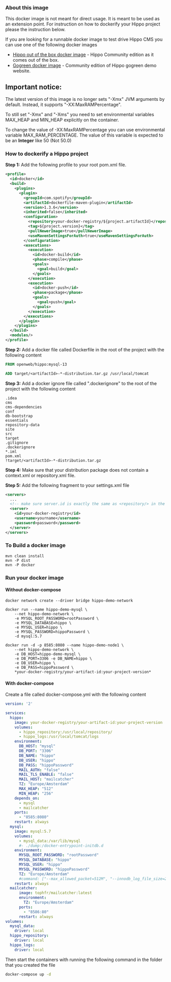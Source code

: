 ### About this image

This docker image is not meant for direct usage. It is meant to be used as an extension point. For instruction on how to dockerify your Hippo project please the instruction below.

If you are looking for a runnable docker image to test drive Hippo CMS you can use one of the following docker images

* [Hippo out of the box docker image] - Hippo Community edition as it comes out of the box.
* [Gogreen docker image] - Community edition of Hippo gogreen demo website.

## Important notice:
The latest version of this image is no longer sets "-Xmx" JVM arguments by default. Instead, it supports "-XX:MaxRAMPercentage".

To still set "-Xmx" and "-Xms" you need to set environmental variables MAX_HEAP and MIN_HEAP explicitly on the container.

To change the value of -XX:MaxRAMPercentage you can use environmental variable MAX_RAM_PERCENTAGE. The value of this
variable is expected to be an **Integer** like 50 (Not 50.0)

### How to dockerify a Hippo project

**Step 1:** Add the following profile to your root pom.xml file.
```XML
<profile>
  <id>docker</id>
  <build>
	<plugins>
	  <plugin>
		<groupId>com.spotify</groupId>
		<artifactId>dockerfile-maven-plugin</artifactId>
		<version>1.3.6</version>
		<inherited>false</inherited>
		<configuration>
		  <repository>your-docker-registry/${project.artifactId}</repository>
		  <tag>${project.version}</tag>
		  <pullNewerImage>true</pullNewerImage>
		  <useMavenSettingsForAuth>true</useMavenSettingsForAuth>
		</configuration>
		<executions>
		  <execution>
			<id>docker-build</id>
			<phase>compile</phase>
			<goals>
			  <goal>build</goal>
			</goals>
		  </execution>
		  <execution>
			<id>docker-push</id>
			<phase>package</phase>
			<goals>
			  <goal>push</goal>
			</goals>
		  </execution>
		</executions>
	  </plugin>
	</plugins>
  </build>
  <modules/>
</profile>
```

**Step 2:** Add a docker file called Dockerfile in the root of the project with the following content

```dockerfile
FROM openweb/hippo:mysql-13

ADD target/<artifactId>-*-distribution.tar.gz /usr/local/tomcat
```

**Step 3:** Add a docker ignore file called ".dockerignore" to the root of the project with the following content
```ignore
.idea
cms
cms-dependencies
conf
db-bootstrap
essentials
repository-data
site
src
target
.gitignore
.dockerignore
*.iml
pom.xml
!target/<artifactId>-*-distribution.tar.gz
```

**Step 4:** Make sure that your distribution package does not contain a context.xml or repository.xml file.


**Step 5:** Add the following fragment to your settings.xml file

```xml
<servers>
  ...
  <!-- make sure server.id is exactly the same as <repository/> in the plugin configuration  -->
  <server>
    <id>your-docker-registry</id>
    <username>yourname</username>
    <password>password</password>
  </server>
</servers>
```

### To Build a docker image

	mvn clean install
	mvn -P dist
	mvn -P docker


### Run your docker image

#### Without docker-compose

	docker network create --driver bridge hippo-demo-network

	docker run --name hippo-demo-mysql \
		--net hippo-demo-network \
		-e MYSQL_ROOT_PASSWORD=rootPassword \
		-e MYSQL_DATABASE=hippo \
		-e MYSQL_USER=hippo \
		-e MYSQL_PASSWORD=hippoPassword \
		-d mysql:5.7

	docker run -d -p 8585:8080 --name hippo-demo-node1 \
		--net hippo-demo-network \
		-e DB_HOST=hippo-demo-mysql \
		-e DB_PORT=3306 -e DB_NAME=hippo \
		-e DB_USER=hippo \
		-e DB_PASS=hippoPassword \
		*your-docker-registry/your-artifact-id:your-project-version*


#### With docker-compose

Create a file called docker-compose.yml with the following content

```yml
version: '2'

services:
  hippo:
    image: your-docker-registry/your-artifact-id:your-project-version
    volumes:
      - hippo_repository:/usr/local/repository/
      - hippo_logs:/usr/local/tomcat/logs
    environment:
      DB_HOST: "mysql"
      DB_PORT: "3306"
      DB_NAME: "hippo"
      DB_USER: "hippo"
      DB_PASS: "hippoPassword"
      MAIL_AUTH: "false"
      MAIL_TLS_ENABLE: "false"
      MAIL_HOST: "mailcatcher"
      TZ: "Europe/Amsterdam"
      MAX_HEAP: "512"
      MIN_HEAP: "256"
    depends_on:
      - mysql
      - mailcatcher
    ports:
      - "8585:8080"
    restart: always
  mysql:
    image: mysql:5.7
    volumes:
      - mysql_data:/var/lib/mysql
      #- ./dump:/docker-entrypoint-initdb.d
    environment:
      MYSQL_ROOT_PASSWORD: "rootPassword"
      MYSQL_DATABASE: "hippo"
      MYSQL_USER: "hippo"
      MYSQL_PASSWORD: "hippoPassword"
      TZ: "Europe/Amsterdam"
      #command: ["--max_allowed_packet=512M", "--innodb_log_file_size=200M"]
    restart: always
  mailcatcher:
      image: tophfr/mailcatcher:latest
      environment:
        TZ: "Europe/Amsterdam"
      ports:
        - "8586:80"
      restart: always
volumes:
  mysql_data:
    driver: local
  hippo_repository:
    driver: local
  hippo_logs:
    driver: local
```

Then start the containers with running the following command in the folder that you created the file

```bash
docker-compose up -d
```

[Hippo out of the box docker image]: <https://hub.docker.com/r/openweb/hippo-cms-ootb/>
[Gogreen docker image]: <https://hub.docker.com/r/openweb/gogreen/>
